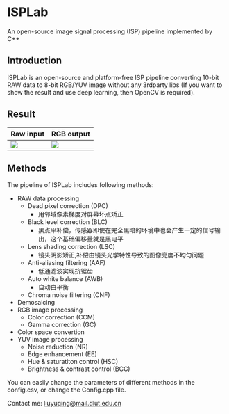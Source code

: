 # ISPLab
An open-source image signal processing (ISP) pipeline implemented by C++

## Introduction
ISPLab is an open-source and platform-free ISP pipeline converting 10-bit RAW data to 8-bit RGB/YUV image without any 3rdparty libs (If you want to show the result and use deep learning, then OpenCV is required). 

## Result
| Raw input | RGB output |
|-----------|------------|
|![](raw.png)|![](rgb.png)|

## Methods
The pipeline of ISPLab includes following methods:
- RAW data processing
    - Dead pixel correction (DPC)
      - 用邻域像素梯度对屏幕坏点矫正
    - Black level correction (BLC)
      - 黑点平补偿，传感器即使在完全黑暗的环境中也会产生一定的信号输出，这个基础偏移量就是黑电平
    - Lens shading correction (LSC)
      - 镜头阴影矫正,补偿由镜头光学特性导致的图像亮度不均匀问题
    - Anti-aliasing filtering (AAF)
      - 低通滤波实现抗锯齿
    - Auto white balance (AWB)
      - 自动白平衡
    - Chroma noise filtering (CNF)
- Demosaicing
- RGB image processing
    - Color correction (CCM)
    - Gamma correction (GC)
- Color space convertion
- YUV image processing
    - Noise reduction (NR)
    - Edge enhancement (EE)
    - Hue & saturatiton control (HSC)
    - Brightness & contrast control (BCC)

You can easily change the parameters of different methods in the config.csv, or change the Config.cpp file.

Contact me: liuyuqing@mail.dlut.edu.cn
